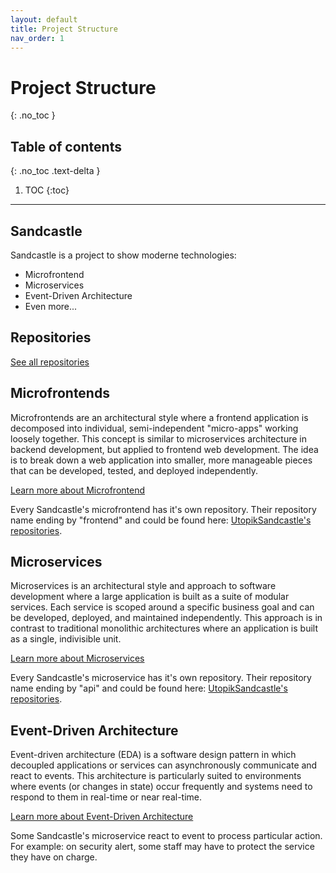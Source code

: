 ```yaml
---
layout: default
title: Project Structure
nav_order: 1
---
```


# Project Structure
{: .no_toc }

## Table of contents
{: .no_toc .text-delta }

1. TOC
{:toc}

---

## Sandcastle
Sandcastle is a project to show moderne technologies:
- Microfrontend
- Microservices
- Event-Driven Architecture
- Even more...

## Repositories
[See all repositories](https://github.com/orgs/UtopikSandcastle/repositories)

## Microfrontends
Microfrontends are an architectural style where a frontend application is decomposed into individual, semi-independent "micro-apps" working loosely together. This concept is similar to microservices architecture in backend development, but applied to frontend web development. The idea is to break down a web application into smaller, more manageable pieces that can be developed, tested, and deployed independently.

[Learn more about Microfrontend](https://en.wikipedia.org/wiki/Microfrontend)

Every Sandcastle's microfrontend has it's own repository. Their repository name ending by "frontend" and could be found here: [UtopikSandcastle's repositories](https://github.com/orgs/UtopikSandcastle/repositories).

## Microservices
Microservices is an architectural style and approach to software development where a large application is built as a suite of modular services. Each service is scoped around a specific business goal and can be developed, deployed, and maintained independently. This approach is in contrast to traditional monolithic architectures where an application is built as a single, indivisible unit. 

[Learn more about Microservices](https://en.wikipedia.org/wiki/Microservices)

Every Sandcastle's microservice has it's own repository. Their repository name ending by "api" and could be found here: [UtopikSandcastle's repositories](https://github.com/orgs/UtopikSandcastle/repositories).

## Event-Driven Architecture
Event-driven architecture (EDA) is a software design pattern in which decoupled applications or services can asynchronously communicate and react to events. This architecture is particularly suited to environments where events (or changes in state) occur frequently and systems need to respond to them in real-time or near real-time.

[Learn more about Event-Driven Architecture](https://en.wikipedia.org/wiki/Event-driven_architecture)

Some Sandcastle's microservice react to event to process particular action. For example: on security alert, some staff may have to protect the service they have on charge.